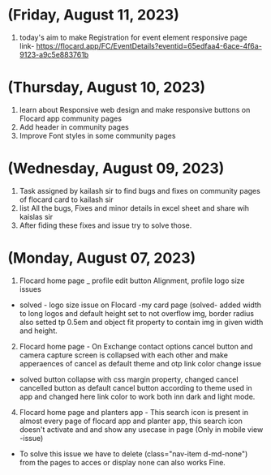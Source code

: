 # (Friday, August 11, 2023)
1. today's aim to make Registration for event element responsive  page link- https://flocard.app/FC/EventDetails?eventid=65edfaa4-6ace-4f6a-9123-a9c5e883761b
  



# (Thursday, August 10, 2023)
1. learn about Responsive web design and make responsive buttons on Flocard app community pages
2. Add header in community pages
3. Improve Font styles in some community pages 




# (Wednesday, August 09, 2023)
1. Task assigned by kailash sir to find bugs  and fixes on community pages of flocard card to kailash sir
2. list All the bugs, Fixes and minor details in excel sheet and share wih kaislas sir
3. After fiding these fixes and issue try to solve those.




# (Monday, August 07, 2023)

1. Flocard home page _ profile edit button Alignment, profile logo size issues
- solved - logo size issue on Flocard -my card page (solved- added width to long logos and default height set to not overflow img, border radius also setted tp 0.5em and object fit property to contain img in given width and height. 
2. Flocard home page - On Exchange contact options cancel button and camera capture screen is collapsed with each other and make apperaences of cancel as default theme and otp link color change issue
  - solved button collapse with css margin property, changed cancel cancelled button as default cancel button according to theme used in app and changed here link color to work both inn dark and light mode.
4. Flocard home page and planters app - This search icon is present in almost every page of flocard app and planter app, this search icon doesn't  activate and and show any usecase in page (Only in mobile view -issue)
- To solve this issue we have to delete (class="nav-item d-md-none") from the pages to acces or display none can also works Fine.
   
